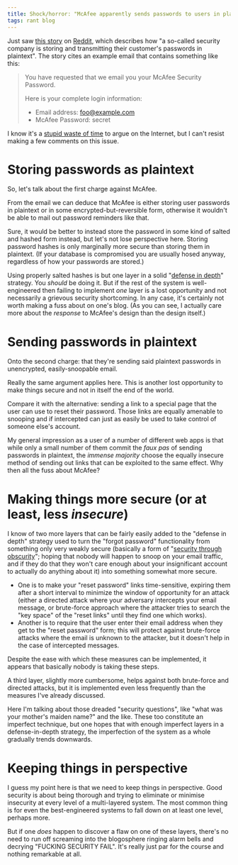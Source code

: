 ```yaml
---
title: Shock/horror: "McAfee apparently sends passwords to users in plaintext"
tags: rant blog
---
```


Just saw [this story](http://blog.dreid.org/2009/04/mcafee-apparently-sends-passwords-to.html) on [Reddit](http://www.reddit.com/r/programming/), which describes how "a so-called security company is storing and transmitting their customer's passwords in plaintext". The story cites an example email that contains something like this:

> You have requested that we email you your McAfee Security Password.
>
> Here is your complete login information:
>
> -   Email address: <foo@example.com>
> -   McAfee Password: secret

I know it's a [stupid waste of time](http://xkcd.com/386/) to argue on the Internet, but I can't resist making a few comments on this issue.

# Storing passwords as plaintext

So, let's talk about the first charge against McAfee.

From the email we can deduce that McAfee is either storing user passwords in plaintext or in some encrypted-but-reversible form, otherwise it wouldn't be able to mail out password reminders like that.

Sure, it would be better to instead store the password in some kind of salted and hashed form instead, but let's not lose perspective here. Storing password hashes is only marginally more secure than storing them in plaintext. (If your database is compromised you are usually hosed anyway, regardless of how your passwords are stored.)

Using properly salted hashes is but one layer in a solid "[defense in depth](/wiki/defense_in_depth)" strategy. You *should* be doing it. But if the rest of the system is well-engineered then failing to implement *one* layer is a lost opportunity and not necessarily a grievous security shortcoming. In any case, it's certainly not worth making a fuss about on one's blog. (As you can see, I actually care more about the *response* to McAfee's design than the design itself.)

# Sending passwords in plaintext

Onto the second charge: that they're sending said plaintext passwords in unencrypted, easily-snoopable email.

Really the same argument applies here. This is another lost opportunity to make things secure and not in itself the end of the world.

Compare it with the alternative: sending a link to a special page that the user can use to reset their password. Those links are equally amenable to snooping and if intercepted can just as easily be used to take control of someone else's account.

My general impression as a user of a number of different web apps is that while only a small number of them commit the *faux pas* of sending passwords in plaintext, the *immense majority* choose the equally insecure method of sending out links that can be exploited to the same effect. Why then all the fuss about McAfee?

# Making things more secure (or at least, less *insecure*)

I know of two more layers that can be fairly easily added to the "defense in depth" strategy used to turn the "forgot password" functionality from something only very weakly secure (basically a form of "[security through obscurity](/wiki/security_through_obscurity)"; hoping that nobody will happen to snoop on your email traffic, and if they do that they won't care enough about your insignificant account to actually do anything about it) into something somewhat more secure.

-   One is to make your "reset password" links time-sensitive, expiring them after a short interval to minimize the window of opportunity for an attack (either a directed attack where your adversary intercepts your email message, or brute-force approach where the attacker tries to search the "key space" of the "reset links" until they find one which works).
-   Another is to require that the user enter their email address when they get to the "reset password" form; this will protect against brute-force attacks where the email is unknown to the attacker, but it doesn't help in the case of intercepted messages.

Despite the ease with which these measures can be implemented, it appears that basically nobody is taking these steps.

A third layer, slightly more cumbersome, helps against both brute-force and directed attacks, but it is implemented even less frequently than the measures I've already discussed.

Here I'm talking about those dreaded "security questions", like "what was your mother's maiden name?" and the like. These too constitute an imperfect technique, but one hopes that with enough imperfect layers in a defense-in-depth strategy, the imperfection of the system as a whole gradually trends downwards.

# Keeping things in perspective

I guess my point here is that we need to keep things in perspective. Good security is about being thorough and trying to eliminate or minimise insecurity at every level of a multi-layered system. The most common thing is for even the best-engineered systems to fall down on at least one level, perhaps more.

But if one *does* happen to discover a flaw on one of these layers, there's no need to run off screaming into the blogosphere ringing alarm bells and decrying "FUCKING SECURITY FAIL". It's really just par for the course and nothing remarkable at all.
